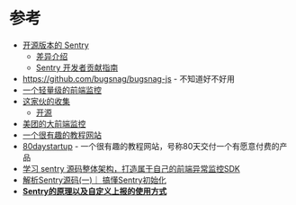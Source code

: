 # 参考

- [开源版本的 Sentry](https://github.com/getsentry/sentry)
    - [差异介绍](https://www.cnblogs.com/hacker-linner/p/15787171.html)
    - [Sentry 开发者贡献指南](https://mp.weixin.qq.com/s?__biz=MzA4Mzc4NTE5MQ==&mid=2692295463&idx=1&sn=7571954d7f0ecceb8faa53ea4df6ffb0&chksm=ba7cafaf8d0b26b9348f7e0f8271de3b41eb5c49cb38ec26d7dfa06bac2e0f3d752cd2ca7bcc&scene=21#wechat_redirect)
- https://github.com/bugsnag/bugsnag-js - 不知道好不好用
- [一个轻量级的前端监控](https://github.com/LuciferHuang/heimdallr-sdk)
- [这家伙的收集](https://gist.github.com/cheeaun/5835757)
    - [开源](https://github.com/cheeaun/javascript-error-logging?tab=readme-ov-file)
- [美团的大前端监控](https://github.com/Meituan-Dianping/Logan/blob/master/README-zh.md)
- [一个很有趣的教程网站](https://80daystartup.com/day-54/diy-javascript-error-logging/)
- [80daystartup](https://80daystartup.com/) - 一个很有趣的教程网站，号称80天交付一个有愿意付费的产品
- [学习 sentry 源码整体架构，打造属于自己的前端异常监控SDK](https://segmentfault.com/a/1190000020870683)
- [解析Sentry源码(一)｜ 搞懂Sentry初始化](https://juejin.cn/post/6918290580619902989)
- [**Sentry的原理以及自定义上报的使用方式**](https://juejin.cn/post/7078980068302651400)